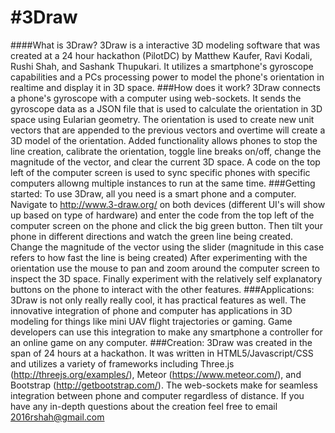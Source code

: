 #3Draw
=

####What is 3Draw?
3Draw is a interactive 3D modeling software that was created at a 24 hour hackathon (PilotDC) by Matthew Kaufer, Ravi Kodali, Rushi Shah, and Sashank Thupukari. It utilizes a smartphone's gyroscope capabilities and a PCs processing power to model the phone's orientation in realtime and display it in 3D space. 
###How does it work?
3Draw connects a phone's gyroscope with a computer using web-sockets. It sends the gyroscope data as a JSON file that is used to calculate the orientation in 3D space using Eularian geometry. The orientation is used to create new unit vectors that are appended to the previous vectors and overtime will create a 3D model of the orientation. Added functionality allows phones to stop the line creation, calibrate the orientation, toggle line breaks on/off, change the magnitude of the vector, and clear the current 3D space. A code on the top left of the computer screen is used to sync specific phones with specific computers allowng multiple instances to run at the same time. 
###Getting started:
To use 3Draw, all you need is a smart phone and a computer. Navigate to http://www.3-draw.org/ on both devices (different UI's will show up based on type of hardware) and enter the code from the top left of the computer screen on the phone and click the big green button. Then tilt your phone in different directions and watch the green line being created. Change the magnitude of the vector using the slider (magnitude in this case refers to how fast the line is being created) After experimenting with the orientation use the mouse to pan and zoom around the computer screen to inspect the 3D space. Finally experiment with the relatively self explanatory buttons on the phone to interact with the other features. 
###Applications:
3Draw is not only really really cool, it has practical features as well. The innovative integration of phone and computer has applications in 3D modeling for things like mini UAV flight trajectories or gaming. Game developers can use this integration to make any smartphone a controller for an online game on any computer. 
###Creation:
3Draw was created in the span of 24 hours at a hackathon. It was written in HTML5/Javascript/CSS and utilizes a variety of frameworks including Three.js (http://threejs.org/examples/), Meteor (https://www.meteor.com/), and Bootstrap (http://getbootstrap.com/). The web-sockets make for seamless integration between phone and computer regardless of distance. If you have any in-depth questions about the creation feel free to email 2016rshah@gmail.com

